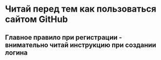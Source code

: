 # Читай перед тем как пользоваться сайтом GitHub

## Главное правило при регистрации - внимательно читай инструкцию при создании логина 
